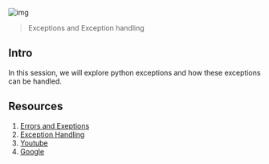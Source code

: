 ![img](https://assets.imaginablefutures.com/media/images/ALX_Logo.max-200x150.png)
> Exceptions and Exception handling 

## Intro
In this session, we will explore python exceptions and how these exceptions can be handled. 

## Resources 
1. [Errors and Exeptions](https://docs.python.org/3/tutorial/errors.html)
2. [Exception Handling](https://www.youtube.com/watch?v=7vbgD-3s-w4)
3. [Youtube](https://www.youtube.com/results?search_query=exceptions+in+python)
4. [Google](https://www.google.com/search?q=python+exceptions)